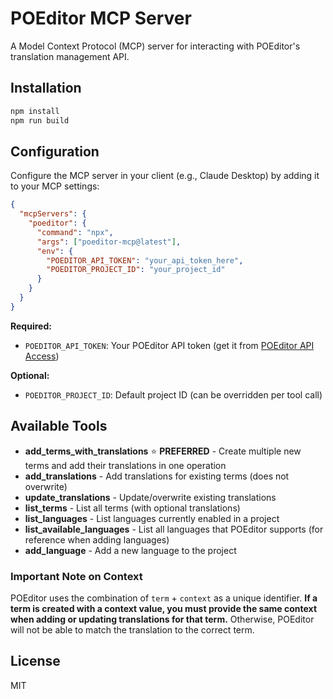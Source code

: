 # POEditor MCP Server

A Model Context Protocol (MCP) server for interacting with POEditor's translation management API.

## Installation

```bash
npm install
npm run build
```

## Configuration

Configure the MCP server in your client (e.g., Claude Desktop) by adding it to your MCP settings:

```json
{
  "mcpServers": {
    "poeditor": {
      "command": "npx",
      "args": ["poeditor-mcp@latest"],
      "env": {
        "POEDITOR_API_TOKEN": "your_api_token_here",
        "POEDITOR_PROJECT_ID": "your_project_id"
      }
    }
  }
}
```

**Required:**
- `POEDITOR_API_TOKEN`: Your POEditor API token (get it from [POEditor API Access](https://poeditor.com/account/api))

**Optional:**
- `POEDITOR_PROJECT_ID`: Default project ID (can be overridden per tool call)

## Available Tools

- **add_terms_with_translations** ⭐ **PREFERRED** - Create multiple new terms and add their translations in one operation
- **add_translations** - Add translations for existing terms (does not overwrite)
- **update_translations** - Update/overwrite existing translations
- **list_terms** - List all terms (with optional translations)
- **list_languages** - List languages currently enabled in a project
- **list_available_languages** - List all languages that POEditor supports (for reference when adding languages)
- **add_language** - Add a new language to the project

### Important Note on Context

POEditor uses the combination of `term` + `context` as a unique identifier. **If a term is created with a context value, you must provide the same context when adding or updating translations for that term.** Otherwise, POEditor will not be able to match the translation to the correct term.

## License

MIT
